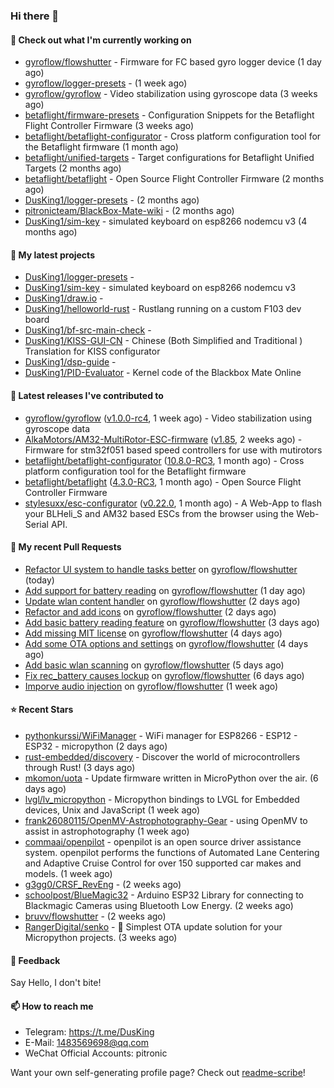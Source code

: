 ### Hi there 👋

#### 👷 Check out what I'm currently working on

- [gyroflow/flowshutter](https://github.com/gyroflow/flowshutter) - Firmware for FC based gyro logger device (1 day ago)
- [gyroflow/logger-presets](https://github.com/gyroflow/logger-presets) -  (1 week ago)
- [gyroflow/gyroflow](https://github.com/gyroflow/gyroflow) - Video stabilization using gyroscope data (3 weeks ago)
- [betaflight/firmware-presets](https://github.com/betaflight/firmware-presets) - Configuration Snippets for the Betaflight Flight Controller Firmware (3 weeks ago)
- [betaflight/betaflight-configurator](https://github.com/betaflight/betaflight-configurator) - Cross platform configuration tool for the Betaflight firmware (1 month ago)
- [betaflight/unified-targets](https://github.com/betaflight/unified-targets) - Target configurations for Betaflight Unified Targets (2 months ago)
- [betaflight/betaflight](https://github.com/betaflight/betaflight) - Open Source Flight Controller Firmware (2 months ago)
- [DusKing1/logger-presets](https://github.com/DusKing1/logger-presets) -  (2 months ago)
- [pitronicteam/BlackBox-Mate-wiki](https://github.com/pitronicteam/BlackBox-Mate-wiki) -  (2 months ago)
- [DusKing1/sim-key](https://github.com/DusKing1/sim-key) - simulated keyboard on esp8266 nodemcu v3 (4 months ago)

#### 🌱 My latest projects

- [DusKing1/logger-presets](https://github.com/DusKing1/logger-presets) - 
- [DusKing1/sim-key](https://github.com/DusKing1/sim-key) - simulated keyboard on esp8266 nodemcu v3
- [DusKing1/draw.io](https://github.com/DusKing1/draw.io) - 
- [DusKing1/helloworld-rust](https://github.com/DusKing1/helloworld-rust) - Rustlang running on a custom F103 dev board
- [DusKing1/bf-src-main-check](https://github.com/DusKing1/bf-src-main-check) - 
- [DusKing1/KISS-GUI-CN](https://github.com/DusKing1/KISS-GUI-CN) - Chinese (Both Simplified and Traditional ) Translation for KISS configurator
- [DusKing1/dsp-guide](https://github.com/DusKing1/dsp-guide) - 
- [DusKing1/PID-Evaluator](https://github.com/DusKing1/PID-Evaluator) - Kernel code of the Blackbox Mate Online

#### 🔭 Latest releases I've contributed to

- [gyroflow/gyroflow](https://github.com/gyroflow/gyroflow) ([v1.0.0-rc4](https://github.com/gyroflow/gyroflow/releases/tag/v1.0.0-rc4), 1 week ago) - Video stabilization using gyroscope data
- [AlkaMotors/AM32-MultiRotor-ESC-firmware](https://github.com/AlkaMotors/AM32-MultiRotor-ESC-firmware) ([v1.85](https://github.com/AlkaMotors/AM32-MultiRotor-ESC-firmware/releases/tag/v1.85), 2 weeks ago) - Firmware for stm32f051 based speed controllers for use with mutirotors
- [betaflight/betaflight-configurator](https://github.com/betaflight/betaflight-configurator) ([10.8.0-RC3](https://github.com/betaflight/betaflight-configurator/releases/tag/10.8.0-RC3), 1 month ago) - Cross platform configuration tool for the Betaflight firmware
- [betaflight/betaflight](https://github.com/betaflight/betaflight) ([4.3.0-RC3](https://github.com/betaflight/betaflight/releases/tag/4.3.0-RC3), 1 month ago) - Open Source Flight Controller Firmware
- [stylesuxx/esc-configurator](https://github.com/stylesuxx/esc-configurator) ([v0.22.0](https://github.com/stylesuxx/esc-configurator/releases/tag/v0.22.0), 1 month ago) - A Web-App to flash your BLHeli_S and AM32 based ESCs from the browser using the Web-Serial API.

#### 🔨 My recent Pull Requests

- [Refactor UI system to handle tasks better](https://github.com/gyroflow/flowshutter/pull/67) on [gyroflow/flowshutter](https://github.com/gyroflow/flowshutter) (today)
- [Add support for battery reading](https://github.com/gyroflow/flowshutter/pull/66) on [gyroflow/flowshutter](https://github.com/gyroflow/flowshutter) (1 day ago)
- [Update wlan content handler](https://github.com/gyroflow/flowshutter/pull/65) on [gyroflow/flowshutter](https://github.com/gyroflow/flowshutter) (2 days ago)
- [Refactor and add icons](https://github.com/gyroflow/flowshutter/pull/64) on [gyroflow/flowshutter](https://github.com/gyroflow/flowshutter) (2 days ago)
- [Add basic battery reading feature](https://github.com/gyroflow/flowshutter/pull/63) on [gyroflow/flowshutter](https://github.com/gyroflow/flowshutter) (3 days ago)
- [Add missing MIT license](https://github.com/gyroflow/flowshutter/pull/62) on [gyroflow/flowshutter](https://github.com/gyroflow/flowshutter) (4 days ago)
- [Add some OTA options and settings](https://github.com/gyroflow/flowshutter/pull/61) on [gyroflow/flowshutter](https://github.com/gyroflow/flowshutter) (4 days ago)
- [Add basic wlan scanning](https://github.com/gyroflow/flowshutter/pull/60) on [gyroflow/flowshutter](https://github.com/gyroflow/flowshutter) (5 days ago)
- [Fix rec_battery causes lockup](https://github.com/gyroflow/flowshutter/pull/59) on [gyroflow/flowshutter](https://github.com/gyroflow/flowshutter) (6 days ago)
- [Imporve audio injection](https://github.com/gyroflow/flowshutter/pull/58) on [gyroflow/flowshutter](https://github.com/gyroflow/flowshutter) (1 week ago)

#### ⭐ Recent Stars

- [pythonkurssi/WiFiManager](https://github.com/pythonkurssi/WiFiManager) - WiFi manager for ESP8266 - ESP12 - ESP32 - micropython  (2 days ago)
- [rust-embedded/discovery](https://github.com/rust-embedded/discovery) - Discover the world of microcontrollers through Rust! (3 days ago)
- [mkomon/uota](https://github.com/mkomon/uota) - Update firmware written in MicroPython over the air. (6 days ago)
- [lvgl/lv_micropython](https://github.com/lvgl/lv_micropython) - Micropython bindings to LVGL for Embedded devices, Unix and JavaScript (1 week ago)
- [frank26080115/OpenMV-Astrophotography-Gear](https://github.com/frank26080115/OpenMV-Astrophotography-Gear) - using OpenMV to assist in astrophotography (1 week ago)
- [commaai/openpilot](https://github.com/commaai/openpilot) - openpilot is an open source driver assistance system. openpilot performs the functions of Automated Lane Centering and Adaptive Cruise Control for over 150 supported car makes and models. (1 week ago)
- [g3gg0/CRSF_RevEng](https://github.com/g3gg0/CRSF_RevEng) -  (2 weeks ago)
- [schoolpost/BlueMagic32](https://github.com/schoolpost/BlueMagic32) - Arduino ESP32 Library for connecting to Blackmagic Cameras using Bluetooth Low Energy.  (2 weeks ago)
- [bruvv/flowshutter](https://github.com/bruvv/flowshutter) -  (2 weeks ago)
- [RangerDigital/senko](https://github.com/RangerDigital/senko) - 🦊 Simplest OTA update solution for your Micropython projects. (3 weeks ago)

#### 💬 Feedback

Say Hello, I don't bite!

#### 📫 How to reach me

- Telegram: https://t.me/DusKing
- E-Mail: 1483569698@qq.com
- WeChat Official Accounts: pitronic

Want your own self-generating profile page? Check out [readme-scribe](https://github.com/muesli/readme-scribe)!
